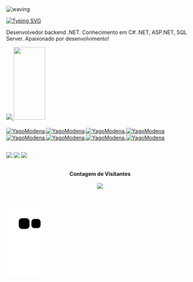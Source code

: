 ![waving](https://capsule-render.vercel.app/api?type=waving&height=200&text=Olá!%20Eu%20sou%20o%20Yago%20Modena&fontAlign=50&fontAlignY=40&color=gradient&fontSize=60)

[![Typing SVG](https://readme-typing-svg.herokuapp.com/?color=00b8e4&size=35&center=true&vCenter=true&width=1000&lines=Meu+nome+é+Yago+Borges+Modena;Tenho+21+anos;Sou+graduando+do+curso+Ciências+da+Computação-UNIP;Bem+-+Vindo!+:%29)](https://git.io/typing-svg)

Desenvolvedor backend .NET. Conhecimento em C# .NET, ASP.NET, SQL Server. Apaixonado por desenvolvimento!


<div>
   	<a href="https://github.com/yagomodena">
	<img height="180em" src="https://github-readme-stats.vercel.app/api?username=yagomodena&show_icons=true&theme=algolia&include_all_commits=true&count_private=true"/>
	<img width="41%" height="195px" src="https://github-readme-stats.vercel.app/api/top-langs/?username=yagomodena&layout=compact&hide_border=true&title_color=00b8e4&text_color=00b8e4&bg_color=0d1117" />
</div>


<div style="display: inline_block"><br>
  	<img align="center" alt="YagoModena" height="30" width="40" src="https://cdn.jsdelivr.net/gh/devicons/devicon/icons/csharp/csharp-original.svg">
  	<img align="center" alt="YagoModena" height="30" width="40" src="https://cdn.jsdelivr.net/gh/devicons/devicon@v2.15.1/devicon.min.css">
	<img align="center" alt="YagoModena" height="30" width="40" src="https://cdn.jsdelivr.net/gh/devicons/devicon/icons/dotnetcore/dotnetcore-original.svg">
	<img align="center" alt="YagoModena" height="30" width="40" src="https://cdn.jsdelivr.net/gh/devicons/devicon/icons/git/git-original.svg">
	<img align="center" alt="YagoModena" height="30" width="40" src="https://cdn.jsdelivr.net/gh/devicons/devicon/icons/angularjs/angularjs-original.svg">
	<img align="center" alt="YagoModena" height="30" width="40" src="https://cdn.jsdelivr.net/gh/devicons/devicon/icons/python/python-original.svg">
	<img align="center" alt="YagoModena" height="30" width="40" src="https://cdn.jsdelivr.net/gh/devicons/devicon/icons/docker/docker-original.svg">
	<img align="center" alt="YagoModena" height="30" width="40" src="https://cdn.jsdelivr.net/gh/devicons/devicon/icons/kotlin/kotlin-original.svg">
</div>
  
##

<div>
     <a href="https://www.linkedin.com/in/yagomodena" target="_blank"><img src="https://img.shields.io/badge/-LinkedIn-%230077B5?style=for-the-badge&logo=linkedin&logoColor=white" target="_blank"></a>
  	 <a href="https://www.instagram.com/yagomodena" target="_blank"><img src="https://img.shields.io/badge/-Instagram-%23E4405F?style=for-the-badge&logo=instagram&logoColor=white" target="_blank"></a>
  	 <a href = "mailto:yagobmodena1@gmail.com"><img src="https://img.shields.io/badge/-Gmail-%23333?style=for-the-badge&logo=gmail&logoColor=white" target="_blank"></a>
</div>

<div align="center">
<br>
<p align="centre"><b>Contagem de Visitantes</b></p>  
<p align="center"><img align="center" src="https://profile-counter.glitch.me/{yagomodena}/count.svg" /></p> 
<br>
</div>
  
  ![Snake animation](https://github.com/yagomodena/yagomodena/blob/output/github-contribution-grid-snake.svg)
